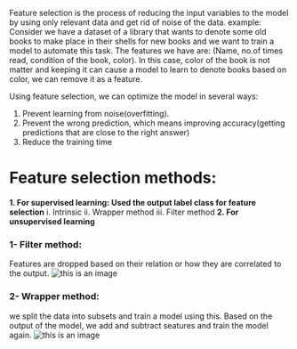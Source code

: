 Feature selection is the process of reducing the input variables to the model by using only relevant data and get rid of noise of the data.
example: Consider we have a dataset of a library that wants to denote some old books to make place in their shells for new books and we want to train a model to automate this task. The features we have are: (Name, no.of times read, condition of the book, color). In this case, color of the book is not matter and keeping it can cause a model to learn to denote books based on color, we can remove it as a feature.

Using feature selection, we can optimize the model in several ways:
1. Prevent learning from noise(overfitting).
2. Prevent the wrong prediction, which means improving accuracy(getting predictions that are close to the right answer)
3. Reduce the training time

# Feature selection methods:
**1. For supervised learning: Used the output label class for feature selection**
   i. Intrinsic
   ii. Wrapper method
   iii. Filter method
**2. For unsupervised learning**

### 1- Filter method:
Features are dropped based on their relation or how they are correlated to the output.
![this is an image](https://analyticsindiamag.com/wp-content/uploads/2019/04/filte.jpg)

### 2- Wrapper method:
we split the data into subsets and train a model using this. Based on the output of the model, we add and subtract seatures and train the model again.
![this is an image](https://www.analyticsvidhya.com/wp-content/uploads/2016/11/Wrapper_1.png)
